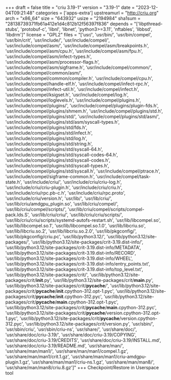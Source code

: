 +++
draft = false
title = "criu 3.19-1"
version = "3.19-1"
date = "2023-12-04T09:21:48"
categories = ['apps-extra']
upstreamurl = "http://criu.org"
arch = "x86_64"
size = "643932"
usize = "2194984"
sha1sum = "28138739371fb61a412e1d4c812b12f56397f836"
depends = "['libpthread-stubs', 'protobuf-c', 'libnl', 'libnet', 'python3>=3.11', 'nftables', 'libbsd', 'libdrm']"
license = "GPL2"
files = "['usr/', 'usr/bin/', 'usr/bin/compel', 'usr/bin/crit', 'usr/include/', 'usr/include/compel/', 'usr/include/compel/asm/', 'usr/include/compel/asm/breakpoints.h', 'usr/include/compel/asm/cpu.h', 'usr/include/compel/asm/fpu.h', 'usr/include/compel/asm/infect-types.h', 'usr/include/compel/asm/processor-flags.h', 'usr/include/compel/asm/sigframe.h', 'usr/include/compel/common/', 'usr/include/compel/common/asm/', 'usr/include/compel/common/compiler.h', 'usr/include/compel/cpu.h', 'usr/include/compel/handle-elf.h', 'usr/include/compel/infect-rpc.h', 'usr/include/compel/infect-util.h', 'usr/include/compel/infect.h', 'usr/include/compel/ksigset.h', 'usr/include/compel/log.h', 'usr/include/compel/loglevels.h', 'usr/include/compel/plugins.h', 'usr/include/compel/plugins/', 'usr/include/compel/plugins/plugin-fds.h', 'usr/include/compel/plugins/shmem.h', 'usr/include/compel/plugins/std.h', 'usr/include/compel/plugins/std/', 'usr/include/compel/plugins/std/asm/', 'usr/include/compel/plugins/std/asm/syscall-types.h', 'usr/include/compel/plugins/std/fds.h', 'usr/include/compel/plugins/std/infect.h', 'usr/include/compel/plugins/std/log.h', 'usr/include/compel/plugins/std/string.h', 'usr/include/compel/plugins/std/syscall-64.h', 'usr/include/compel/plugins/std/syscall-codes-64.h', 'usr/include/compel/plugins/std/syscall-codes.h', 'usr/include/compel/plugins/std/syscall-types.h', 'usr/include/compel/plugins/std/syscall.h', 'usr/include/compel/ptrace.h', 'usr/include/compel/sigframe-common.h', 'usr/include/compel/task-state.h', 'usr/include/criu/', 'usr/include/criu/criu-log.h', 'usr/include/criu/criu-plugin.h', 'usr/include/criu/criu.h', 'usr/include/criu/rpc.pb-c.h', 'usr/include/criu/rpc.proto', 'usr/include/criu/version.h', 'usr/lib/', 'usr/lib/criu/', 'usr/lib/criu/amdgpu_plugin.so', 'usr/lib/criu/compel/', 'usr/lib/criu/compel/scripts/', 'usr/lib/criu/compel/scripts/compel-pack.lds.S', 'usr/lib/criu/criu/', 'usr/lib/criu/criu/scripts/', 'usr/lib/criu/criu/scripts/systemd-autofs-restart.sh', 'usr/lib/libcompel.so', 'usr/lib/libcompel.so.1', 'usr/lib/libcompel.so.1.0', 'usr/lib/libcriu.so', 'usr/lib/libcriu.so.2', 'usr/lib/libcriu.so.2.0', 'usr/lib/pkgconfig/', 'usr/lib/pkgconfig/criu.pc', 'usr/lib/python3.12/', 'usr/lib/python3.12/site-packages/', 'usr/lib/python3.12/site-packages/crit-3.19.dist-info/', 'usr/lib/python3.12/site-packages/crit-3.19.dist-info/METADATA', 'usr/lib/python3.12/site-packages/crit-3.19.dist-info/RECORD', 'usr/lib/python3.12/site-packages/crit-3.19.dist-info/WHEEL', 'usr/lib/python3.12/site-packages/crit-3.19.dist-info/entry_points.txt', 'usr/lib/python3.12/site-packages/crit-3.19.dist-info/top_level.txt', 'usr/lib/python3.12/site-packages/crit/', 'usr/lib/python3.12/site-packages/crit/__init__.py', 'usr/lib/python3.12/site-packages/crit/__main__.py', 'usr/lib/python3.12/site-packages/crit/__pycache__/', 'usr/lib/python3.12/site-packages/crit/__pycache__/__init__.cpython-312.opt-1.pyc', 'usr/lib/python3.12/site-packages/crit/__pycache__/__init__.cpython-312.pyc', 'usr/lib/python3.12/site-packages/crit/__pycache__/__main__.cpython-312.opt-1.pyc', 'usr/lib/python3.12/site-packages/crit/__pycache__/__main__.cpython-312.pyc', 'usr/lib/python3.12/site-packages/crit/__pycache__/version.cpython-312.opt-1.pyc', 'usr/lib/python3.12/site-packages/crit/__pycache__/version.cpython-312.pyc', 'usr/lib/python3.12/site-packages/crit/version.py', 'usr/sbin/', 'usr/sbin/criu', 'usr/sbin/criu-ns', 'usr/share/', 'usr/share/doc/', 'usr/share/doc/criu-3.19/', 'usr/share/doc/criu-3.19/COPYING', 'usr/share/doc/criu-3.19/CREDITS', 'usr/share/doc/criu-3.19/INSTALL.md', 'usr/share/doc/criu-3.19/README.md', 'usr/share/man/', 'usr/share/man/man1/', 'usr/share/man/man1/compel.1.gz', 'usr/share/man/man1/crit.1.gz', 'usr/share/man/man1/criu-amdgpu-plugin.1.gz', 'usr/share/man/man1/criu-ns.1.gz', 'usr/share/man/man8/', 'usr/share/man/man8/criu.8.gz']"
+++
Checkpoint/Restore in Userspace tool